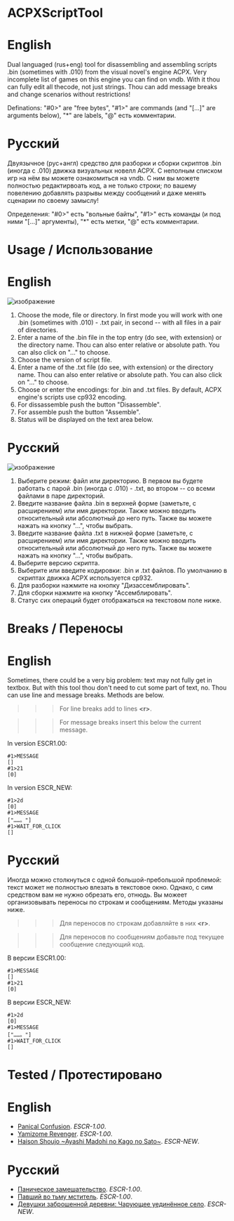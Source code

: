 # ACPXScriptTool
# English
Dual languaged (rus+eng) tool for disassembling and assembling scripts .bin (sometimes with .010) from the visual novel's engine ACPX. Very incomplete list of games on this engine you can find on vndb. With it thou can fully edit all thecode, not just strings. Thou can add message breaks and change scenarios without restrictions!

Definations: "#0>" are "free bytes", "#1>" are commands (and "[...]" are arguments below), "*" are labels, "@" есть комментарии.

# Русский
Двуязычное (рус+англ) средство для разборки и сборки скриптов .bin (иногда с .010) движка визуальных новелл ACPX. С неполным списком игр на нём вы можете ознакомиться на vndb. С ним вы можете полностью редактирвоать код, а не только строки; по вашему повелению добавлять разрывы между сообщений и даже менять сценарии по своему замыслу!

Определения: "#0>" есть "вольные байты", "#1>" есть команды (и под ними "[...]" аргументы), "*" есть метки, "@" есть комментарии.

# Usage / Использование
# English
![изображение](https://user-images.githubusercontent.com/66121918/214245322-3512616e-17c5-4008-b2d4-a78d4689fc89.png)

1. Choose the mode, file or directory. In first mode you will work with one .bin (sometimes with .010) - .txt pair, in second -- with all files in a pair of directories.
2. Enter a name of the .bin file in the top entry (do see, with extension) or the directory name. Thou can also enter relative or absolute path. You can also click on "..." to choose.
3. Choose the version of script file.
4. Enter a name of the .txt file (do see, with extension) or the directory name. Thou can also enter relative or absolute path. You can also click on "..." to choose.
5. Choose or enter the encodings: for .bin and .txt files. By default, ACPX engine's scripts use cp932 encoding.
6. For dissassemble push the button "Disassemble".
7. For assemble push the button "Assemble".
8. Status will be displayed on the text area below.

# Русский
![изображение](https://user-images.githubusercontent.com/66121918/214245251-cecf372e-2a5d-49d4-ab9d-f2e443d82798.png)

1. Выберите режим: файл или директорию. В первом вы будете работать с парой .bin (иногда с .010) - .txt, во втором -- со всеми файлами в паре директорий.
2. Введите название файла .bin в верхней форме (заметьте, с расширением) или имя директории. Также можно вводить относительный или абсолютный до него путь. Также вы можете нажать на кнопку "...", чтобы выбрать.
3. Введите название файла .txt в нижней форме (заметьте, с расширением) или имя директории. Также можно вводить относительный или абсолютный до него путь. Также вы можете нажать на кнопку "...", чтобы выбрать.
4. Выберите версию скрипта.
5. Выберите или введите кодировки: .bin и .txt файлов. По умолчанию в скриптах движка ACPX используется cp932.
6. Для разборки нажмите на кнопку "Дизассемблировать".
7. Для сборки нажмите на кнопку "Ассемблировать".
8. Статус сих операций будет отображаться на текстовом поле ниже.

# Breaks / Переносы
# English
Sometimes, there could be a very big problem: text may not fully get in textbox. But with this tool thou don't need to cut some part of text, no. Thou can use line and message breaks. Methods are below.
>>> For line breaks add to lines **\<r\>**.

>>> For message breaks insert this below the current message.

In version ESCR1.00:

```
#1>MESSAGE 
[]
#1>21 
[0]
```

In version ESCR_NEW:

```
#1>2d
[0]
#1>MESSAGE
["……。"]
#1>WAIT_FOR_CLICK
[]
```

# Русский
Иногда можно столкнуться с одной большой-пребольшой проблемой: текст может не полностью влезать в текстовое окно. Однако, с сим средством вам не нужно обрезать его, отнюдь. Вы можеет организовывать переносы по строкам и сообщениям. Методы указаны ниже.
>>> Для переносов по строкам добавляйте в них **\<r\>**.

>>>Для переносов по сообщениям добавьте под текущее сообщение следующий код.

В версии ESCR1.00:

```
#1>MESSAGE 
[]
#1>21 
[0]
```

В версии ESCR_NEW:

```
#1>2d
[0]
#1>MESSAGE
["……。"]
#1>WAIT_FOR_CLICK
[]
```

# Tested / Протестировано
# English
- [Panical Confusion](https://vndb.org/v16343). *ESCR-1.00*.
- [Yamizome Revenger](https://vndb.org/v22739). *ESCR-1.00*.
- [Haison Shoujo \~Ayashi Madohi no Kago no Sato\~](https://vndb.org/v38037). *ESCR-NEW*.

# Русский
- [Паническое замешательство](https://vndb.org/v16343). *ESCR-1.00*.
- [Павший во тьму мститель](https://vndb.org/v22739). *ESCR-1.00*.
- [Девушки заброшенной деревни: Чарующее уединённое село](https://vndb.org/v38037). *ESCR-NEW*.
